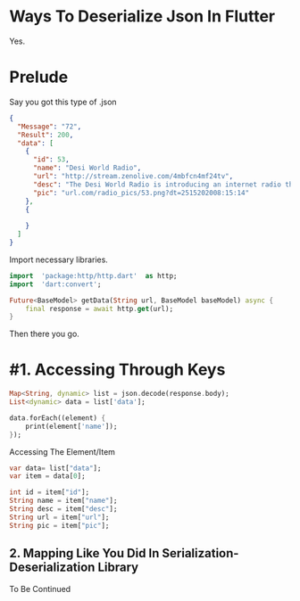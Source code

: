 # Ways To Deserialize Json In Flutter
Yes.
# Prelude
Say you got this type of .json
```.json
{
  "Message": "72",
  "Result": 200,
  "data": [
    {
      "id": 53,
      "name": "Desi World Radio",
      "url": "http://stream.zenolive.com/4mbfcn4mf24tv",
      "desc": "The Desi World Radio is introducing an internet radio that can access more than 500 Desi radio stations in over 150 countries around the world with no monthly fees.",
      "pic": "url.com/radio_pics/53.png?dt=2515202008:15:14"
    },
    {
      
    }
  ]
}
```
Import necessary libraries.
```.dart
import  'package:http/http.dart'  as http;
import  'dart:convert';

Future<BaseModel> getData(String url, BaseModel baseModel) async {
    final response = await http.get(url);
}
```
Then there you go.

# #1. Accessing Through Keys

```.dart
Map<String, dynamic> list = json.decode(response.body);
List<dynamic> data = list['data'];

data.forEach((element) {
    print(element['name']);
});
```
Accessing The Element/Item
```.dart
var data= list["data"];
var item = data[0];

int id = item["id"];
String name = item["name"];
String desc = item["desc"];
String url = item["url"];
String pic = item["pic"];
```

## 2. Mapping Like You Did In Serialization-Deserialization Library

To Be Continued

